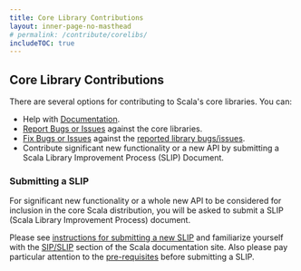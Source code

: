 ```yaml
---
title: Core Library Contributions
layout: inner-page-no-masthead
# permalink: /contribute/corelibs/
includeTOC: true
---
```

## Core Library Contributions

There are several options for contributing to Scala's core libraries. You can:

* Help with [Documentation](/contribute/documentation.html).
* [Report Bugs or Issues](/contribute/bug-reporting-guide.html) against the core libraries.
* [Fix Bugs or Issues](/contribute/guide.html) against the
  [reported library bugs/issues](https://github.com/scala/bug).
* Contribute significant new functionality or a new API by submitting
  a Scala Library Improvement Process (SLIP) Document.

### Submitting a SLIP

For significant new functionality or a whole new API to be considered for
inclusion in the core Scala distribution, you will be asked to submit a SLIP (Scala Library Improvement Process) document.

Please see [instructions for submitting a new SLIP](http://docs.scala-lang.org/sips/slip-submission.html) and familiarize yourself with the [SIP/SLIP](http://docs.scala-lang.org/sips/) section of the Scala documentation site. Also please pay particular attention to the [pre-requisites](http://docs.scala-lang.org/sips/slip-submission.html) before submitting a SLIP.
